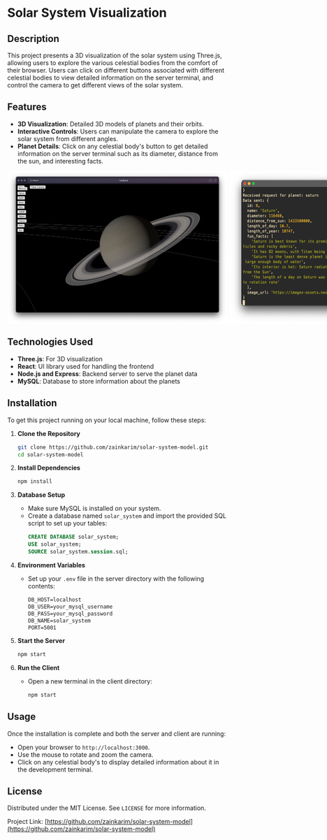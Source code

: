 
# Solar System Visualization

## Description
This project presents a 3D visualization of the solar system using Three.js, allowing users to explore the various celestial bodies from the comfort of their browser. Users can click on different buttons associated with different celestial bodies to view detailed information on the server terminal, and control the camera to get different views of the solar system.

## Features
- **3D Visualization**: Detailed 3D models of planets and their orbits.
- **Interactive Controls**: Users can manipulate the camera to explore the solar system from different angles.
- **Planet Details**: Click on any celestial body's button to get detailed information on the server terminal such as its diameter, distance from the sun, and interesting facts.

<div style="display:flex">
    <img src="./images/saturn_screenshot.png" alt="Saturn Screenshot" style="width:100%; margin-right:5px;">
    <img src="./images/terminal_screenshot.png" alt="Terminal Screenshot" style="width:100%;
    ">
</div>

## Technologies Used
- **Three.js**: For 3D visualization
- **React**: UI library used for handling the frontend
- **Node.js and Express**: Backend server to serve the planet data
- **MySQL**: Database to store information about the planets

## Installation
To get this project running on your local machine, follow these steps:

1. **Clone the Repository**
   ```bash
   git clone https://github.com/zainkarim/solar-system-model.git
   cd solar-system-model
   ```

2. **Install Dependencies**
   ```bash
   npm install
   ```

3. **Database Setup**
   - Make sure MySQL is installed on your system.
   - Create a database named `solar_system` and import the provided SQL script to set up your tables:
     ```sql
     CREATE DATABASE solar_system;
     USE solar_system;
     SOURCE solar_system.session.sql;
     ```

4. **Environment Variables**
   - Set up your `.env` file in the server directory with the following contents:
     ```
     DB_HOST=localhost
     DB_USER=your_mysql_username
     DB_PASS=your_mysql_password
     DB_NAME=solar_system
     PORT=5001
     ```

5. **Start the Server**
   ```bash
   npm start
   ```

6. **Run the Client**
   - Open a new terminal in the client directory:
     ```bash
     npm start
     ```

## Usage
Once the installation is complete and both the server and client are running:
- Open your browser to `http://localhost:3000`.
- Use the mouse to rotate and zoom the camera.
- Click on any celestial body's to display detailed information about it in the development terminal.

## License
Distributed under the MIT License. See `LICENSE` for more information.

Project Link: [https://github.com/zainkarim/solar-system-model](https://github.com/zainkarim/solar-system-model)
